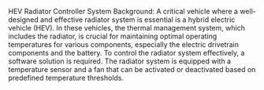 HEV Radiator Controller System
Background: A critical vehicle where a well-designed and effective radiator system is essential is a hybrid electric vehicle (HEV). In these vehicles, the thermal management system, which includes the radiator, is crucial for maintaining optimal operating temperatures for various components, especially the electric drivetrain components and the battery. To control the radiator system effectively, a software solution is required. The radiator system is equipped with a temperature sensor and a fan that can be activated or deactivated based on predefined temperature thresholds.
